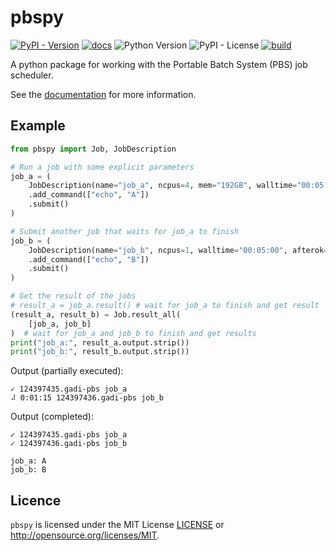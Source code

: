 # pbspy

[![PyPI - Version](https://img.shields.io/pypi/v/pbspy)](https://pypi.org/project/pbspy/)
[![docs](https://img.shields.io/pypi/v/pbspy?label=docs&color=blue)](https://MaterialsPhysicsANU.github.io/pbspy/)
![Python Version](https://img.shields.io/python/required-version-toml?tomlFilePath=https%3A%2F%2Fraw.githubusercontent.com%2FMaterialsPhysicsANU%2Fpbspy%2Fmain%2Fpyproject.toml)
![PyPI - License](https://img.shields.io/pypi/l/pbspy)
[![build](https://github.com/MaterialsPhysicsANU/pbspy/actions/workflows/main.yml/badge.svg)](https://github.com/MaterialsPhysicsANU/pbspy/actions/workflows/main.yml)

A python package for working with the Portable Batch System (PBS) job scheduler.

See the [documentation](https://MaterialsPhysicsANU.github.io/pbspy/) for more information.

## Example

```python
from pbspy import Job, JobDescription

# Run a job with some explicit parameters
job_a = (
    JobDescription(name="job_a", ncpus=4, mem="192GB", walltime="00:05:00")
    .add_command(["echo", "A"])
    .submit()
)

# Submit another job that waits for job_a to finish
job_b = (
    JobDescription(name="job_b", ncpus=1, walltime="00:05:00", afterok=[job_a])
    .add_command(["echo", "B"])
    .submit()
)

# Get the result of the jobs
# result_a = job_a.result() # wait for job_a to finish and get result
(result_a, result_b) = Job.result_all(
    [job_a, job_b]
)  # wait for job_a and job_b to finish and get results
print("job_a:", result_a.output.strip())
print("job_b:", result_b.output.strip())
```

Output (partially executed):

```text
✓ 124397435.gadi-pbs job_a
⠼ 0:01:15 124397436.gadi-pbs job_b
```

Output (completed):

```text
✓ 124397435.gadi-pbs job_a
✓ 124397436.gadi-pbs job_b

job_a: A
job_b: B
```

## Licence

`pbspy` is licensed under the MIT License [LICENSE](./LICENSE) or <http://opensource.org/licenses/MIT>.
